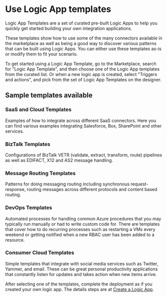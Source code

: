 <properties
 pageTitle="Use Logic App templates in Azure App Service | Microsoft Azure"
 description="Learn how to use pre-created Logic App templates to help you get started"
 authors="kevinlam1"
 manager="dwrede"
 editor=""
 services="app-service\logic"
 documentationCenter=""/>

<tags
	ms.service="app-service-logic"
	ms.workload="integration"
	ms.tgt_pltfrm="na"
	ms.devlang="na"
	ms.topic="article"
	ms.date="12/07/2015"
	ms.author="klam"/>

# Use Logic App templates

Logic App Templates are a set of curated pre-built Logic Apps to help you quickly get started building your own integration applications.

These templates show how to use some of the many connectors available in the marketplace as well as being a good way to discover various patterns that can be built using Logic Apps.  You can either use these templates as-is or modify them to fit your scenario.

To get started using a Logic App Template, go to the Marketplace, search for "Logic App Template", and then choose one of the Logic App templates from the curated list. Or when a new logic app is created, select "Triggers and actions", and pick from the set of Logic App Templates on the designer.

## Sample templates available

### SaaS and Cloud Templates
Examples of how to integrate across different SaaS connectors.  Here you can find various examples integrating Salesforce, Box, SharePoint and other services.

### BizTalk Templates
Configurations of BizTalk VETR (validate, extract, transform, route) pipelines as well as EDIFACT, X12 and AS2 message handling.

### Message Routing Templates
Patterns for doing messaging routing including synchronous request-response, routing messages across different protocols and content based routing.

### DevOps Templates
Automated processes for handling common Azure procedures that you may typically run manually or had to write custom code for.  There are templates that cover how to do recurring processes such as restarting a VMs every weekend or getting notified when a new RBAC user has been added to a resource.

### Consumer Cloud Templates
Simple templates that integrate with social media services such as Twitter, Yammer, and email.  These can be great personal productivity applications that constantly listen for updates and takes action when new items arrive.

After selecting one of the templates, complete the deployment as if you created your own logic app. The details steps are at [Create a Logic App](app-service-logic-create-a-logic-app.md).
 

